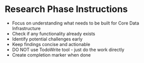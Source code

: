 # Research Phase Instructions
- Focus on understanding what needs to be built for Core Data Infrastructure
- Check if any functionality already exists
- Identify potential challenges early
- Keep findings concise and actionable
- DO NOT use TodoWrite tool - just do the work directly
- Create completion marker when done
